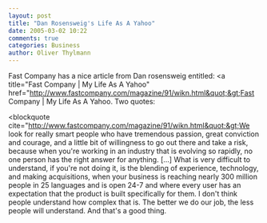 ```yaml
---
layout: post
title: "Dan Rosensweig's Life As A Yahoo"
date: 2005-03-02 10:22
comments: true
categories: Business
author: Oliver Thylmann
---
```



Fast Company has a nice article from Dan rosensweig entitled: &lt;a title=&quot;Fast Company | My Life As A Yahoo&quot; href=&quot;http://www.fastcompany.com/magazine/91/wikn.html&quot;&gt;Fast Company | My Life As A Yahoo. Two quotes: 

&lt;blockquote cite=&quot;http://www.fastcompany.com/magazine/91/wikn.html&quot;&gt;We look for really smart people who have tremendous passion, great conviction and courage, and a little bit of willingness to go out there and take a risk, because when you're working in an industry that is evolving so rapidly, no one person has the right answer for anything.
[...]
What is very difficult to understand, if you're not doing it, is the blending of experience, technology, and making acquisitions, when your business is reaching nearly 300 million people in 25 languages and is open 24-7 and where every user has an expectation that the product is built specifically for them. I don't think people understand how complex that is. The better we do our job, the less people will understand. And that's a good thing.


